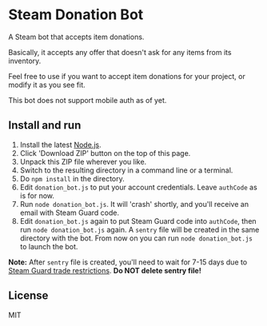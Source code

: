 # Steam Donation Bot

A Steam bot that accepts item donations.

Basically, it accepts any offer that doesn't ask for any items from its inventory.

Feel free to use if you want to accept item donations for your project, or modify it as you see fit.

This bot does not support mobile auth as of yet.

## Install and run

1. Install the latest [Node.js](https://nodejs.org).
2. Click 'Download ZIP' button on the top of this page.
3. Unpack this ZIP file wherever you like.
4. Switch to the resulting directory in a command line or a terminal.
5. Do `npm install` in the directory.
6. Edit `donation_bot.js` to put your account credentials. Leave `authCode` as is for now.
7. Run `node donation_bot.js`. It will 'crash' shortly, and you'll receive an email with Steam Guard code.
8. Edit `donation_bot.js` again to put Steam Guard code into `authCode`, then run `node donation_bot.js` again. A `sentry` file will be created in the same directory with the bot. From now on you can run `node donation_bot.js` to launch the bot.

__Note:__ After `sentry` file is created, you'll need to wait for 7-15 days due to [Steam Guard trade restrictions](https://support.steampowered.com/kb_article.php?ref=1047-EDFM-2932).
__Do NOT delete sentry file!__

## License

MIT